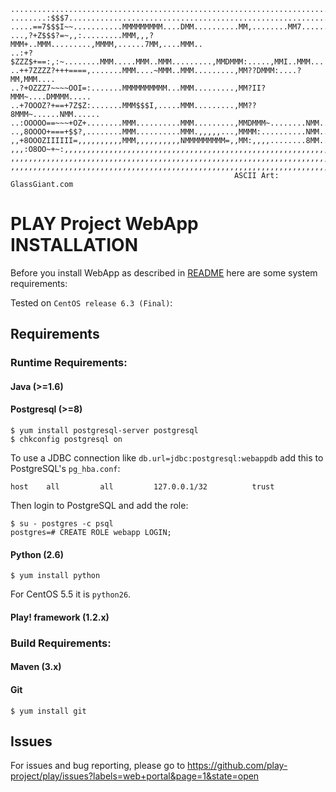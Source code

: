 	...........................................................................
	........:$$$7..............................................................
	.....==7$$$I~~...........MMMMMMMMM....DMM..........MM,........MM7......MM..
	...,?+Z$$$?=~,,:.........MMM,,,?MMM+..MMM.........,MMMM,......7MM,....MMM..
	..:+?$ZZZ$+==:,:~........MMM.....MMM..MMM.........,MMDMMM:.....,MMI..MMM...
	..++7ZZZZ?+++====,.......MMM....~MMM..MMM.........,MM??DMMM:....?MM,MMM....
	..?+OZZZ7~~~~OOI=:.......MMMMMMMMMM...MMM.........,MM?II?MMM~....DMMMM.....
	..+7OOOZ?+==+7Z$Z:.......MMM$$$I,.....MMM.........,MM??8MMM~......NMM......
	..:OOOOO==~~~+OZ+........MMM..........MMM.........,MMDMMM~........NMM......
	..,8OOOO+===+$$?,........MMM..........MMM.,,,,,...,MMMM:..........NMM......
	,,+8OOOZIIIIII=,,,,,,,,,,MMM,,,,,,,,,,NMMMMMMMMM=,,MM:,,,,........8MM......
	,,,:O8OO~+~:,,,,,,,,,,,,,,,,,,,,,,,,,,,,,,,,,,,,,,,,,,,,,,,,,,,,,,,,,,,,,,,
	,,,,,,,,,,,,,,,,,,,,,,,,,,,,,,,,,,,,,,,,,,,,,,,,,,,,,,,,,,,,,,,,,,,,,,,,,,,
	,,,,,,,,,,,,,,,,,,,,,,,,,,,,,,,,,,,,,,,,,,,,,,,,,,,,,,,,,,,,,,,,,,,,,,,,,,,
													  ASCII Art: GlassGiant.com

PLAY Project WebApp INSTALLATION
================================
Before you install WebApp as described in [README](README.md) here are some system requirements:

Tested on `CentOS release 6.3 (Final)`:

Requirements
------------

### Runtime Requirements:
#### Java (>=1.6)
#### Postgresql (>=8)

	$ yum install postgresql-server postgresql
	$ chkconfig postgresql on

To use a JDBC connection like `db.url=jdbc:postgresql:webappdb` add this to PostgreSQL's `pg_hba.conf`:

	host    all         all         127.0.0.1/32          trust

Then login to PostgreSQL and add the role:

	$ su - postgres -c psql
	postgres=# CREATE ROLE webapp LOGIN;

#### Python (2.6)
	$ yum install python

For CentOS 5.5 it is `python26`.

#### Play! framework (1.2.x)

### Build Requirements:
#### Maven (3.x)
#### Git

	$ yum install git


Issues
------
For issues and bug reporting, please go to https://github.com/play-project/play/issues?labels=web+portal&page=1&state=open
